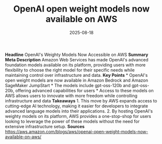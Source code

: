 ﻿---
title: OpenAI open weight models now available on AWS
date: '2025-08-18'
category: Markets
summary: ''
slug: openai open weight models now available on aws
source_urls:
- https://aws.amazon.com/blogs/aws/openai-open-weight-models-now-available-on-aws/
seo:
  title: OpenAI open weight models now available on AWS | Hash n Hedge
  description: ''
  keywords:
  - news
  - markets
  - brief
---

**Headline** OpenAI's Weighty Models Now Accessible on AWS  **Summary Meta Description** Amazon Web Services has made OpenAI's advanced foundation models available on its platform, providing users with more flexibility to choose the right model for their specific needs while maintaining control over infrastructure and data.  **Key Points**  * OpenAI's open weight models are now available in Amazon Bedrock and Amazon SageMaker JumpStart * The models include gpt-oss-120b and gpt-oss-20b, offering advanced capabilities for users * Access to these models on AWS allows users to innovate with more freedom while controlling infrastructure and data  **Takeaways**  1. This move by AWS expands access to cutting-edge AI technology, making it easier for developers to integrate advanced language models into their applications. 2. By hosting OpenAI's weighty models on its platform, AWS provides a one-stop-shop for users looking to leverage the power of these models without the need for extensive infrastructure setup.  **Sources** https://aws.amazon.com/blogs/aws/openai-open-weight-models-now-available-on-aws/ 
